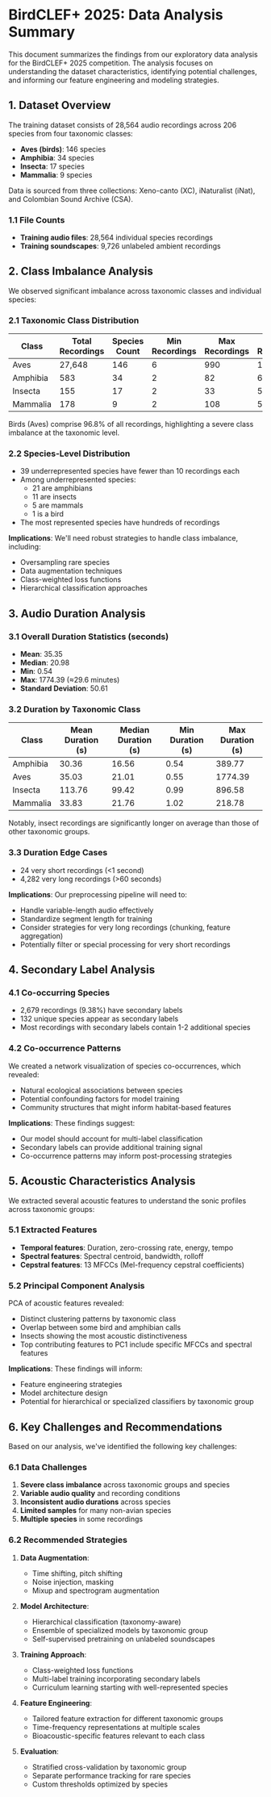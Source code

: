 # BirdCLEF+ 2025: Data Analysis Summary

This document summarizes the findings from our exploratory data analysis for the BirdCLEF+ 2025 competition. The analysis focuses on understanding the dataset characteristics, identifying potential challenges, and informing our feature engineering and modeling strategies.

## 1. Dataset Overview

The training dataset consists of 28,564 audio recordings across 206 species from four taxonomic classes:
- **Aves (birds)**: 146 species
- **Amphibia**: 34 species
- **Insecta**: 17 species
- **Mammalia**: 9 species

Data is sourced from three collections: Xeno-canto (XC), iNaturalist (iNat), and Colombian Sound Archive (CSA).

### 1.1 File Counts

- **Training audio files**: 28,564 individual species recordings
- **Training soundscapes**: 9,726 unlabeled ambient recordings

## 2. Class Imbalance Analysis

We observed significant imbalance across taxonomic classes and individual species:

### 2.1 Taxonomic Class Distribution

| Class | Total Recordings | Species Count | Min Recordings | Max Recordings | Median Recordings | Mean Recordings |
|-------|------------------|---------------|----------------|----------------|-------------------|-----------------|
| Aves | 27,648 | 146 | 6 | 990 | 129.5 | 189.37 |
| Amphibia | 583 | 34 | 2 | 82 | 6.0 | 17.15 |
| Insecta | 155 | 17 | 2 | 33 | 5.0 | 9.12 |
| Mammalia | 178 | 9 | 2 | 108 | 5.0 | 19.78 |

Birds (Aves) comprise 96.8% of all recordings, highlighting a severe class imbalance at the taxonomic level.

### 2.2 Species-Level Distribution

- 39 underrepresented species have fewer than 10 recordings each
- Among underrepresented species:
  - 21 are amphibians
  - 11 are insects
  - 5 are mammals
  - 1 is a bird
- The most represented species have hundreds of recordings

**Implications**: We'll need robust strategies to handle class imbalance, including:
- Oversampling rare species
- Data augmentation techniques
- Class-weighted loss functions
- Hierarchical classification approaches

## 3. Audio Duration Analysis

### 3.1 Overall Duration Statistics (seconds)

- **Mean**: 35.35
- **Median**: 20.98
- **Min**: 0.54
- **Max**: 1774.39 (≈29.6 minutes)
- **Standard Deviation**: 50.61

### 3.2 Duration by Taxonomic Class

| Class | Mean Duration (s) | Median Duration (s) | Min Duration (s) | Max Duration (s) |
|-------|-------------------|---------------------|------------------|------------------|
| Amphibia | 30.36 | 16.56 | 0.54 | 389.77 |
| Aves | 35.03 | 21.01 | 0.55 | 1774.39 |
| Insecta | 113.76 | 99.42 | 0.99 | 896.58 |
| Mammalia | 33.83 | 21.76 | 1.02 | 218.78 |

Notably, insect recordings are significantly longer on average than those of other taxonomic groups.

### 3.3 Duration Edge Cases

- 24 very short recordings (<1 second)
- 4,282 very long recordings (>60 seconds)

**Implications**: Our preprocessing pipeline will need to:
- Handle variable-length audio effectively
- Standardize segment length for training
- Consider strategies for very long recordings (chunking, feature aggregation)
- Potentially filter or special processing for very short recordings

## 4. Secondary Label Analysis

### 4.1 Co-occurring Species

- 2,679 recordings (9.38%) have secondary labels
- 132 unique species appear as secondary labels
- Most recordings with secondary labels contain 1-2 additional species

### 4.2 Co-occurrence Patterns

We created a network visualization of species co-occurrences, which revealed:
- Natural ecological associations between species
- Potential confounding factors for model training
- Community structures that might inform habitat-based features

**Implications**: These findings suggest:
- Our model should account for multi-label classification
- Secondary labels can provide additional training signal
- Co-occurrence patterns may inform post-processing strategies

## 5. Acoustic Characteristics Analysis

We extracted several acoustic features to understand the sonic profiles across taxonomic groups:

### 5.1 Extracted Features

- **Temporal features**: Duration, zero-crossing rate, energy, tempo
- **Spectral features**: Spectral centroid, bandwidth, rolloff
- **Cepstral features**: 13 MFCCs (Mel-frequency cepstral coefficients)

### 5.2 Principal Component Analysis

PCA of acoustic features revealed:
- Distinct clustering patterns by taxonomic class
- Overlap between some bird and amphibian calls
- Insects showing the most acoustic distinctiveness
- Top contributing features to PC1 include specific MFCCs and spectral features

**Implications**: These findings will inform:
- Feature engineering strategies
- Model architecture design
- Potential for hierarchical or specialized classifiers by taxonomic group

## 6. Key Challenges and Recommendations

Based on our analysis, we've identified the following key challenges:

### 6.1 Data Challenges

1. **Severe class imbalance** across taxonomic groups and species
2. **Variable audio quality** and recording conditions
3. **Inconsistent audio durations** across species
4. **Limited samples** for many non-avian species
5. **Multiple species** in some recordings

### 6.2 Recommended Strategies

1. **Data Augmentation**:
   - Time shifting, pitch shifting
   - Noise injection, masking
   - Mixup and spectrogram augmentation

2. **Model Architecture**:
   - Hierarchical classification (taxonomy-aware)
   - Ensemble of specialized models by taxonomic group
   - Self-supervised pretraining on unlabeled soundscapes

3. **Training Approach**:
   - Class-weighted loss functions
   - Multi-label training incorporating secondary labels
   - Curriculum learning starting with well-represented species

4. **Feature Engineering**:
   - Tailored feature extraction for different taxonomic groups
   - Time-frequency representations at multiple scales
   - Bioacoustic-specific features relevant to each class

5. **Evaluation**:
   - Stratified cross-validation by taxonomic group
   - Separate performance tracking for rare species
   - Custom thresholds optimized by species